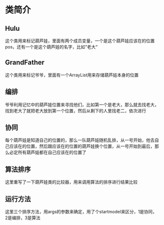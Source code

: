 # 类简介
## Hulu
这个类用来标记葫芦娃，里面有两个成员变量，一个是这个葫芦娃应该在的位置pos，还有一个是这个葫芦娃的名字，比如”老大“

## GrandFather
这个类用来标记爷爷，里面有一个ArrayList用来存储葫芦娃本身的位置

## 编排
爷爷利用记忆中的葫芦娃位置来寻找他们，比如第一个是老大，那么就去找老大，找到老大了就把老大放到第一个位置，然后从剩下的人里找老二，依次进行

## 协同
每个葫芦娃是知道自己的位置的，那么一队葫芦娃随机乱排，从一号开始，他去自己应该在的位置，然后跟应该在的位置的葫芦娃换个位置，从一号开始到最后，那么必定所有葫芦娃都在自己应该在的位置了

## 算法排序
这里重写了一下葫芦娃类的比较器，用来调用算法的排序进行结果比较

## 运行方法
这里三个排序方法，用args的参数来确定，用了个startmodel来区分，1是协同，2是编排，3是算法
